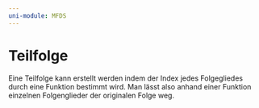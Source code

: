 ```yaml
---
uni-module: MFDS
---
```


# Teilfolge

Eine Teilfolge kann erstellt werden indem der Index jedes Folgegliedes durch eine Funktion bestimmt wird. Man lässt also anhand einer Funktion einzelnen Folgenglieder der originalen Folge weg.
